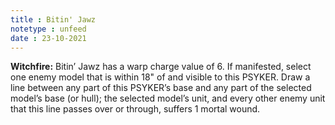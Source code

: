 ```yaml
---
title : Bitin' Jawz
notetype : unfeed
date : 23-10-2021
---
```


**Witchfire:** Bitin’ Jawz has a warp charge value of 6. If manifested, select one enemy model that is within 18" of and visible to this PSYKER. Draw a line between any part of this PSYKER’s base and any part of the selected model’s base (or hull); the selected model’s unit, and every other enemy unit that this line passes over or through, suffers 1 mortal wound.